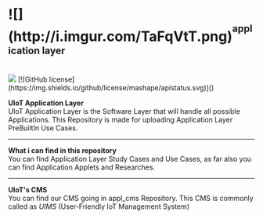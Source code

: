 <h1>![](http://i.imgur.com/TaFqVtT.png)<sup><sup>application layer</sup></sup><sub><sub><sup></h1></sup></sub></sub>
<br>
<a href="https://zenhub.com"><img src="https://raw.githubusercontent.com/ZenHubIO/support/master/zenhub-badge.png"></a> [![GitHub license](https://img.shields.io/github/license/mashape/apistatus.svg)]()

<b>UIoT Application Layer</b></i><br>
UIoT Application Layer is the Software Layer that will handle all possible Applications. This Repository is made for uploading Application Layer PreBuiltIn Use Cases.

----------------------------------------------------

<b>What i can find in this repository</b><br>
You can find Application Layer Study Cases and Use Cases, as far also you can find Application Applets and Researches.

----------------------------------------------------

<b>UIoT's CMS</b><br>
You can find our CMS going in appl_cms Repository. This CMS is commonly called as <i>UIMS</i> (User-Friendly IoT Management System)
